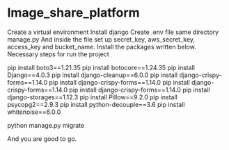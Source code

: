 # Image_share_platform
Create a virtual environment
Install django
Create .env file same directory manage.py
And inside the file set up secret_key, aws_secret_key, access_key and bucket_name.
Install the packages written below.
Necessary steps for run the project

pip install boto3==1.21.35
pip install botocore==1.24.35
pip install Django==4.0.3
pip install django-cleanup==6.0.0
pip install django-crispy-forms==1.14.0
pip install django-crispy-forms==1.14.0
pip install django-crispy-forms==1.14.0
pip install django-crispy-forms==1.14.0
pip install django-storages==1.12.3
pip install Pillow==9.2.0
pip install psycopg2==2.9.3
pip install python-decouple==3.6
pip install whitenoise==6.0.0

python manage.py migrate

And you are good to go.

